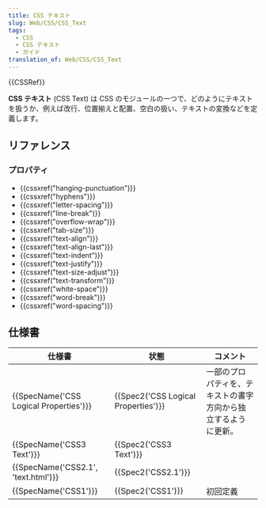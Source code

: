 ```yaml
---
title: CSS テキスト
slug: Web/CSS/CSS_Text
tags:
  - CSS
  - CSS テキスト
  - ガイド
translation_of: Web/CSS/CSS_Text
---
```

{{CSSRef}}

**CSS テキスト** (CSS Text) は CSS のモジュールの一つで、どのようにテキストを扱うか、例えば改行、位置揃えと配置、空白の扱い、テキストの変換などを定義します。

## リファレンス

### プロパティ

- {{cssxref("hanging-punctuation")}}
- {{cssxref("hyphens")}}
- {{cssxref("letter-spacing")}}
- {{cssxref("line-break")}}
- {{cssxref("overflow-wrap")}}
- {{cssxref("tab-size")}}
- {{cssxref("text-align")}}
- {{cssxref("text-align-last")}}
- {{cssxref("text-indent")}}
- {{cssxref("text-justify")}}
- {{cssxref("text-size-adjust")}}
- {{cssxref("text-transform")}}
- {{cssxref("white-space")}}
- {{cssxref("word-break")}}
- {{cssxref("word-spacing")}}

## 仕様書

| 仕様書                                        | 状態                                           | コメント                                                                      |
| ---------------------------------------------------- | ------------------------------------------------ | ---------------------------------------------------------------------------- |
| {{SpecName('CSS Logical Properties')}} | {{Spec2('CSS Logical Properties')}} | 一部のプロパティを、テキストの書字方向から独立するように更新。 |
| {{SpecName('CSS3 Text')}}                     | {{Spec2('CSS3 Text')}}                     |                                                                              |
| {{SpecName('CSS2.1', 'text.html')}}     | {{Spec2('CSS2.1')}}                         |                                                                              |
| {{SpecName('CSS1')}}                         | {{Spec2('CSS1')}}                         | 初回定義                                                           |
